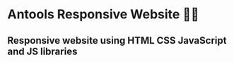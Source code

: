 # Antools Responsive Website 👩‍💻
Responsive website using HTML CSS JavaScript and JS libraries
------------------------------
